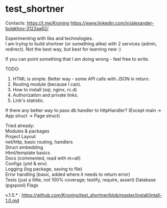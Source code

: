 # test_shortner
Contacts: https://t.me/Kroning https://www.linkedin.com/in/alexander-bulakhov-3122aa62/ <br>

Experimenting with libs and technologies.<br>
I am trying to build shortner (or something alike) with 2 services (admin, redirect). Not the best way, but best for learning new :)<br>

If you can point something that I am doing wrong - feel free to write.

TODO:
1. HTML is simple. Better way - some API calls with JSON in return.
2. Routing module (because I can).
3. How to install (sql, nginx, rc.d)
4. Authorization and private links.
5. Link's statistic.

If there any better way to pass db handler to httpHandler? (Except main -> App struct -> Page struct)

Tried already:<br>
Modules & packages<br>
Project Layout<br>
net/http, basic routing, handlers<br>
Struct embedding<br>
Html/template basics<br>
Docs (commented, read with m=all)<br>
Configs (yml & env)<br>
Logging (log package, saving to file)<br>
Error handling (basic, added where it needs to return error)<br>
Tests (just a little, not 100% coverage; testify, require, assert)
Database (pgxpool)
Flags

v.1.0.* : https://github.com/Kroning/test_shortner/blob/master/install/intall-1.0.md<br>

